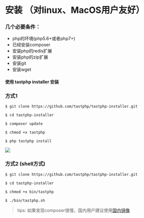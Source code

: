 # **安装** （对linux、MacOS用户友好）

### 几个必要条件：

* php的环境\(php5.6+或者php7+\)
* 已经安装composer
* 安装php的redis扩展
* 安装php的zip扩展
* 安装git
* 安装wget

#### 使用 tastphp installer 安装

### 方式1

```
$ git clone https://github.com/tastphp/tastphp-installer.git

$ cd tastphp-installer

$ composer update

$ chmod +x tastphp

$ php tastphp install
```

<img src="https://github.com/tastphp-lab/assets/blob/master/install/install-screen.gif?raw=true">


### 方式2 (shell方式)

```
$ git clone https://github.com/tastphp/tastphp-installer.git

$ cd tastphp-installer

$ chmod +x bin/tastphp

$ ./bin/tastphp.sh
```


> tips: 如果发现composer很慢，国内用户建议使用[国内镜像](https://pkg.phpcomposer.com/)



